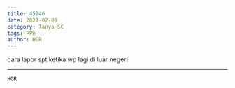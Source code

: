 ```yaml
---
title: 45246
date: 2021-02-09
category: Tanya-SC
tags: PPh
author: HGR
---
```


cara lapor spt ketika wp lagi di luar negeri

---



`HGR`
